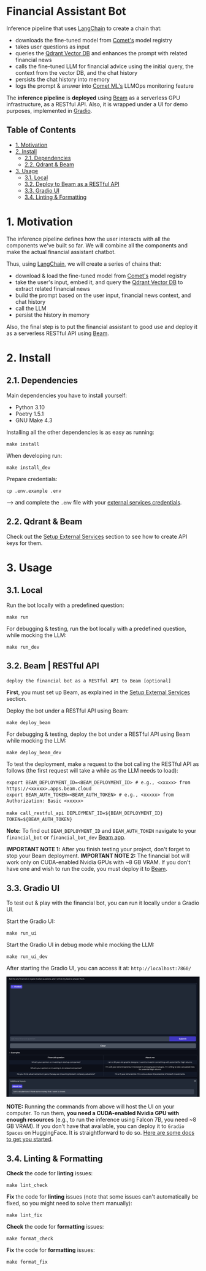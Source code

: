# Financial Assistant Bot

Inference pipeline that uses [LangChain](https://github.com/langchain-ai/langchain) to create a chain that:
* downloads the fine-tuned model from [Comet's](https://www.comet.com?utm_source=thepauls&utm_medium=partner&utm_content=github) model registry
* takes user questions as input
* queries the [Qdrant Vector DB](https://qdrant.tech/?utm_source=thepauls&utm_medium=partner&utm_content=github) and enhances the prompt with related financial news
* calls the fine-tuned LLM for financial advice using the initial query, the context from the vector DB, and the chat history
* persists the chat history into memory 
* logs the prompt & answer into [Comet ML's](https://www.comet.com/site/products/llmops/?utm_source=thepauls&utm_medium=partner&utm_content=github) LLMOps monitoring feature

The **inference pipeline** is **deployed** using [Beam](https://docs.beam.cloud/deployment/rest-api?utm_source=thepauls&utm_medium=partner&utm_content=github) as a serverless GPU infrastructure, as a RESTful API. Also, it is wrapped under a UI for demo purposes, implemented in [Gradio](https://www.gradio.app/).

## Table of Contents

- [1. Motivation](#1-motivation)
- [2. Install](#2-install)
    - [2.1. Dependencies](#21-dependencies)
    - [2.2. Qdrant & Beam](#21-qdrant--beam)
- [3. Usage](#3-usage)
    - [3.1. Local](#31-local)
    - [3.2. Deploy to Beam as a RESTful API](#32-deploy-to-beam)
    - [3.3. Gradio UI](#33-gradio-ui)
    - [3.4. Linting & Formatting](#34-linting--formatting)

# 1. Motivation

The inference pipeline defines how the user interacts with all the components we've built so far. We will combine all the components and make the actual financial assistant chatbot.

Thus, using [LangChain](https://github.com/langchain-ai/langchain), we will create a series of chains that:
* download & load the fine-tuned model from [Comet's](https://www.comet.com?utm_source=thepauls&utm_medium=partner&utm_content=github) model registry
* take the user's input, embed it, and query the [Qdrant Vector DB](https://qdrant.tech/?utm_source=thepauls&utm_medium=partner&utm_content=github) to extract related financial news
* build the prompt based on the user input, financial news context, and chat history
* call the LLM
* persist the history in memory

Also, the final step is to put the financial assistant to good use and deploy it as a serverless RESTful API using [Beam](https://www.beam.cloud?utm_source=thepauls&utm_medium=partner&utm_content=github). 


# 2. Install 

## 2.1. Dependencies

Main dependencies you have to install yourself:
* Python 3.10
* Poetry 1.5.1
* GNU Make 4.3

Installing all the other dependencies is as easy as running:
```shell
make install
```

When developing run:
```shell
make install_dev
```

Prepare credentials:
```shell
cp .env.example .env
```
--> and complete the `.env` file with your [external services credentials](https://github.com/iusztinpaul/hands-on-llms/tree/main#2-setup-external-services).

## 2.2. Qdrant & Beam

Check out the [Setup External Services](https://github.com/iusztinpaul/hands-on-llms/tree/main#2-setup-external-services) section to see how to create API keys for them.


# 3. Usage

## 3.1. Local

Run the bot locally with a predefined question:
```shell
make run
```

For debugging & testing, run the bot locally with a predefined question, while mocking the LLM:
```shell
make run_dev
```

## 3.2. Beam | RESTful API
`deploy the financial bot as a RESTful API to Beam [optional]` 

**First**, you must set up Beam, as explained in the [Setup External Services](https://github.com/iusztinpaul/hands-on-llms/tree/main#2-setup-external-services) section.

Deploy the bot under a RESTful API using Beam:
```shell
make deploy_beam
```

For debugging & testing, deploy the bot under a RESTful API using Beam while mocking the LLM:
```shell
make deploy_beam_dev
```

To test the deployment, make a request to the bot calling the RESTful API as follows (the first request will take a while as the LLM needs to load):
```shell
export BEAM_DEPLOYMENT_ID=<BEAM_DEPLOYMENT_ID> # e.g., <xxxxx> from https://<xxxxx>.apps.beam.cloud
export BEAM_AUTH_TOKEN=<BEAM_AUTH_TOKEN> # e.g., <xxxxx> from Authorization: Basic <xxxxx>

make call_restful_api DEPLOYMENT_ID=${BEAM_DEPLOYMENT_ID} TOKEN=${BEAM_AUTH_TOKEN} 
```

**Note:** To find out `BEAM_DEPLOYMENT_ID` and `BEAM_AUTH_TOKEN` navigate to your `financial_bot` or `financial_bot_dev` [Beam app](https://www.beam.cloud/dashboard/apps?utm_source=thepauls&utm_medium=partner&utm_content=github).

**IMPORTANT NOTE 1:** After you finish testing your project, don't forget to stop your Beam deployment. 
**IMPORTANT NOTE 2:** The financial bot will work only on CUDA-enabled Nvidia GPUs with ~8 GB VRAM. If you don't have one and wish to run the code, you must deploy it to [Beam](https://www.beam.cloud?utm_source=thepauls&utm_medium=partner&utm_content=github). 

## 3.3. Gradio UI

To test out & play with the financial bot, you can run it locally under a Gradio UI.

Start the Gradio UI:
```shell
make run_ui
```

Start the Gradio UI in debug mode while mocking the LLM:
```shell
make run_ui_dev
```

After starting the Gradio UI, you can access it at: `http://localhost:7860/`

![Financial Bot Gradio UI](../../media/financial_bot_gradio_ui.png)

**NOTE:** Running the commands from above will host the UI on your computer. To run them, **you need a CUDA-enabled Nvidia GPU with enough resources** (e.g., to run the inference using Falcon 7B, you need ~8 GB VRAM). If you don't have that available, you can deploy it to `Gradio Spaces` on HuggingFace. It is straightforward to do so. [Here are some docs to get you started](https://huggingface.co/docs/hub/spaces-sdks-gradio).

## 3.4. Linting & Formatting

**Check** the code for **linting** issues:
```shell
make lint_check
```

**Fix** the code for **linting** issues (note that some issues can't automatically be fixed, so you might need to solve them manually):
```shell
make lint_fix
```

**Check** the code for **formatting** issues:
```shell
make format_check
```

**Fix** the code for **formatting** issues:
```shell
make format_fix
```
